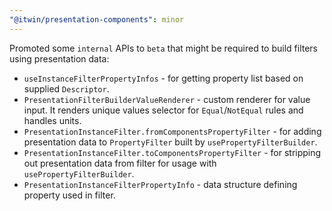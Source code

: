 ```yaml
---
"@itwin/presentation-components": minor
---
```


Promoted some `internal` APIs to `beta` that might be required to build filters using presentation data:

- `useInstanceFilterPropertyInfos` - for getting property list based on supplied `Descriptor`.
- `PresentationFilterBuilderValueRenderer` - custom renderer for value input. It renders unique values selector for `Equal`/`NotEqual` rules and handles units.
- `PresentationInstanceFilter.fromComponentsPropertyFilter` - for adding presentation data to `PropertyFilter` built by `usePropertyFilterBuilder`.
- `PresentationInstanceFilter.toComponentsPropertyFilter` - for stripping out presentation data from filter for usage with `usePropertyFilterBuilder`.
- `PresentationInstanceFilterPropertyInfo` - data structure defining property used in filter.
